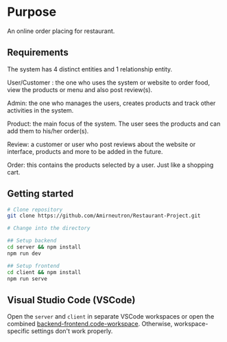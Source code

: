 # Purpose

An online order placing for restaurant.

## Requirements

The system has 4 distinct entities and 1 relationship entity.

User/Customer : the one who uses the system or website to order food, view the products or menu and also post review(s).

Admin: the one who manages the users, creates products and track other activities in the system.

Product: the main focus of the system. The user sees the products and can add them to his/her order(s).

Review: a customer or user who post reviews about the website or interface, products and more to be added in the future.

Order: this contains the products selected by a user. Just like a shopping cart.



## Getting started

```bash
# Clone repository
git clone https://github.com/Amirneutron/Restaurant-Project.git

# Change into the directory

## Setup backend
cd server && npm install
npm run dev

## Setup frontend
cd client && npm install
npm run serve
```

## Visual Studio Code (VSCode)

Open the `server` and `client` in separate VSCode workspaces or open the combined [backend-frontend.code-workspace](./backend-frontend.code-workspace). Otherwise, workspace-specific settings don't work properly.

